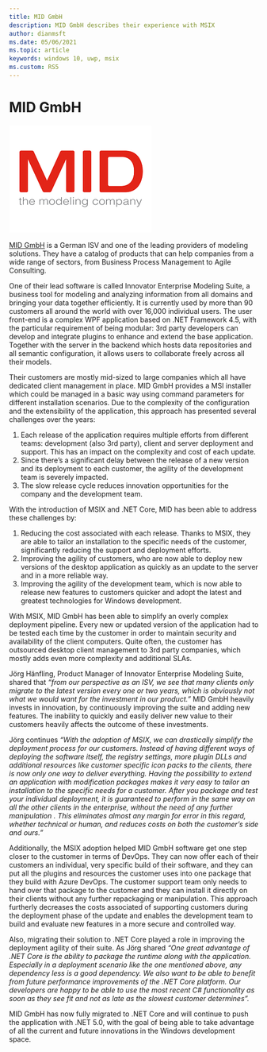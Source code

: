 ```yaml
---
title: MID GmbH
description: MID GmbH describes their experience with MSIX
author: dianmsft
ms.date: 05/06/2021
ms.topic: article
keywords: windows 10, uwp, msix
ms.custom: RS5
---
```


# MID GmbH
![MID GmbH logo](../images/Logo-MIDGmbH.png)

[MID GmbH](https://www.mid.de/en) is a German ISV and one of the leading providers of modeling solutions. They have a catalog of products that can help companies from a wide range of sectors, from Business Process Management to Agile Consulting.

One of their lead software is called Innovator Enterprise Modeling Suite, a business tool for modeling and analyzing information from all domains and bringing your data together efficiently. It is currently used by more than 90 customers all around the world with over 16,000 individual users. The user front-end is a complex WPF application based on .NET Framework 4.5, with the particular requirement of being modular: 3rd party developers can develop and integrate plugins to enhance and extend the base application. Together with the server in the backend which hosts data repositories and all semantic configuration, it allows users to collaborate freely across all their models.

Their customers are mostly mid-sized to large companies which all have dedicated client management  in place. MID GmbH provides a MSI installer which could be managed in a basic way using command parameters for different installation scenarios. Due to the complexity of the configuration and the extensibility of the application, this approach has presented several challenges over the years:
1. Each release of the application requires multiple efforts from different teams: development (also 3rd party), client and server deployment and support. This has an impact on the complexity and cost of each update.
1. Since there’s a significant delay between the release of a new version and its deployment to each customer, the agility of the development team is severely impacted.
1. The slow release cycle reduces innovation opportunities for the company and the development team.

With the introduction of MSIX and .NET Core, MID has been able to address these challenges by:
1. Reducing the cost associated with each release. Thanks to MSIX, they are able to tailor an installation to the specific needs of the customer, significantly reducing the support and deployment efforts.
1. Improving the agility of customers, who are now able to deploy new versions of the desktop application as quickly as an update to the server and in a more reliable way.
1. Improving the agility of the development team, which is now able to release new features to customers quicker and adopt the latest and greatest technologies for Windows development.

With MSIX, MID GmbH has been able to simplify an overly complex deployment pipeline. Every new or updated version of the application had to be tested each  time by the customer in order to maintain security and availability of the client computers. Quite often, the customer has outsourced desktop client management to 3rd party companies, which mostly adds even more complexity and additional SLAs.

Jörg Hänfling, Product Manager of Innovator Enterprise Modeling Suite, shared that *“from our perspective as an ISV, we see that many clients only migrate to the latest version every one or two years, which is obviously not what we would want for the investment in our product.”*  MID GmbH heavily invests in innovation, by continuously improving the suite and adding  new features. The inability to quickly and easily deliver new value to their customers heavily affects the outcome of these investments.

Jörg continues *“With the adoption of MSIX, we can drastically simplify the deployment process for our customers. Instead of having different ways of deploying the software itself, the registry settings, more plugin DLLs and additional resources like customer specific icon packs to the clients, there is now only one way to deliver everything. Having the possibility to extend an application with modification packages makes it very easy to tailor an installation to the specific needs for a customer. After you package and test your individual deployment, it is guaranteed to perform in the same way on all the other clients in the enterprise, without the need of any further manipulation . This eliminates almost any margin for error in this regard, whether technical or human, and reduces costs on both the customer’s side and ours.”* 

Additionally, the MSIX adoption helped MID GmbH software get one step closer to the customer in terms of DevOps. They can now offer each of their customers an individual, very specific build of their software, and they can put all the plugins and resources the customer uses into one package that they build with Azure DevOps. The customer support team only needs to hand over that package to the customer and they can install it directly on their clients without any further repackaging or manipulation.  This approach furtherly decreases the costs associated of supporting customers during the deployment phase of the update and enables the development team to build and evaluate new features in a more secure and controlled way.

Also, migrating their solution to .NET Core played a role in improving the deployment agility of their suite. As Jörg shared *“One great advantage of .NET Core is the ability to package the runtime along with the application. Especially in a deployment scenario like the one mentioned above, any dependency less is a good dependency. We also want to be able to benefit from future performance improvements of the .NET Core platform. Our developers are happy to be able to use the most recent C# functionality  as soon as they see fit and not as late as the slowest customer determines”.* 

MID GmbH has now fully migrated to .NET Core and will continue to push the application with .NET 5.0, with the goal of being able to take advantage of all the current and future innovations in the Windows development space. 



